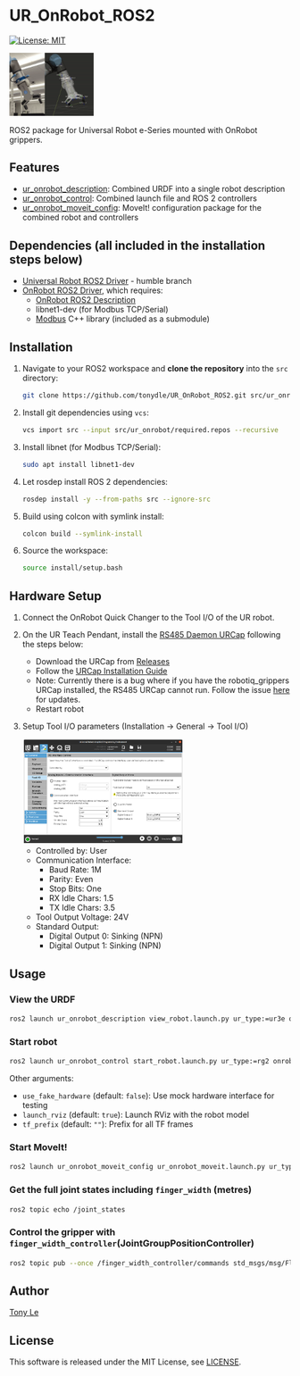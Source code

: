 # UR_OnRobot_ROS2
[![License: MIT](https://img.shields.io/badge/License-MIT-yellow.svg)](https://opensource.org/licenses/MIT)

<img src=doc/images/ur_onrobot.gif width=30%>

ROS2 package for Universal Robot e-Series mounted with OnRobot grippers.

## Features
- [ur_onrobot_description](https://github.com/tonydle/UR_OnRobot_ROS2/tree/main/ur_onrobot_description): Combined URDF into a single robot description
- [ur_onrobot_control](https://github.com/tonydle/UR_OnRobot_ROS2/tree/main/ur_onrobot_control): Combined launch file and ROS 2 controllers
- [ur_onrobot_moveit_config](https://github.com/tonydle/UR_OnRobot_ROS2/tree/main/ur_onrobot_moveit_config): MoveIt! configuration package for the combined robot and controllers

## Dependencies (all included in the installation steps below)
- [Universal Robot ROS2 Driver](https://github.com/UniversalRobots/Universal_Robots_ROS2_Driver/tree/humble) - humble branch
- [OnRobot ROS2 Driver](https://github.com/tonydle/OnRobot_ROS2_Driver), which requires:
    - [OnRobot ROS2 Description](https://github.com/tonydle/OnRobot_ROS2_Description)
    - libnet1-dev (for Modbus TCP/Serial)
    - [Modbus](https://github.com/Mazurel/Modbus) C++ library (included as a submodule)

## Installation

1. Navigate to your ROS2 workspace and **clone the repository** into the `src` directory:
   ```sh
   git clone https://github.com/tonydle/UR_OnRobot_ROS2.git src/ur_onrobot
   ```
2. Install git dependencies using `vcs`:
   ```sh
   vcs import src --input src/ur_onrobot/required.repos --recursive
   ```
3. Install libnet (for Modbus TCP/Serial):
   ```sh
   sudo apt install libnet1-dev
   ```
4. Let rosdep install ROS 2 dependencies:
   ```sh
   rosdep install -y --from-paths src --ignore-src
   ```
4. Build using colcon with symlink install:
   ```sh
   colcon build --symlink-install
   ```
5. Source the workspace:
   ```sh
   source install/setup.bash
   ```

## Hardware Setup
1. Connect the OnRobot Quick Changer to the Tool I/O of the UR robot.
2. On the UR Teach Pendant, install the [RS485 Daemon URCap](https://github.com/UniversalRobots/Universal_Robots_ToolComm_Forwarder_URCap) following the steps below:
   - Download the URCap from [Releases](https://github.com/UniversalRobots/Universal_Robots_ToolComm_Forwarder_URCap/releases)
   - Follow the [URCap Installation Guide](https://github.com/UniversalRobots/Universal_Robots_ToolComm_Forwarder_URCap/blob/master/doc/install_urcap.md)
   - Note: Currently there is a bug where if you have the robotiq_grippers URCap installed, the RS485 URCap cannot run.
    Follow the issue [here](https://github.com/UniversalRobots/Universal_Robots_ToolComm_Forwarder_URCap/issues/9) for updates.
   - Restart robot
3. Setup Tool I/O parameters (Installation -> General -> Tool I/O)

   <img src=doc/images/installation_tool_io.png width=60%>

      - Controlled by: User
      - Communication Interface:
         - Baud Rate: 1M
         - Parity: Even
         - Stop Bits: One
         - RX Idle Chars: 1.5
         - TX Idle Chars: 3.5
      - Tool Output Voltage: 24V
      - Standard Output:
         - Digital Output 0: Sinking (NPN)
         - Digital Output 1: Sinking (NPN)

## Usage
### View the URDF
   ```sh
   ros2 launch ur_onrobot_description view_robot.launch.py ur_type:=ur3e onrobot_type:=rg2
   ```

### Start robot
   ```sh
   ros2 launch ur_onrobot_control start_robot.launch.py ur_type:=rg2 onrobot_type:=rg2 robot_ip:=<robot_ip>
   ```
Other arguments:
- `use_fake_hardware` (default: `false`): Use mock hardware interface for testing
- `launch_rviz` (default: `true`): Launch RViz with the robot model
- `tf_prefix` (default: `""`): Prefix for all TF frames

### Start MoveIt!
   ```sh
   ros2 launch ur_onrobot_moveit_config ur_onrobot_moveit.launch.py ur_type:=ur3e onrobot_type:=rg2
   ```

### Get the full joint states including `finger_width` (metres)
   ```sh
   ros2 topic echo /joint_states
   ```
### Control the gripper with `finger_width_controller`(JointGroupPositionController)
   ```sh
   ros2 topic pub --once /finger_width_controller/commands std_msgs/msg/Float64MultiArray "{data: [0.05]}"
   ```

## Author
[Tony Le](https://github.com/tonydle)

## License
This software is released under the MIT License, see [LICENSE](./LICENSE).